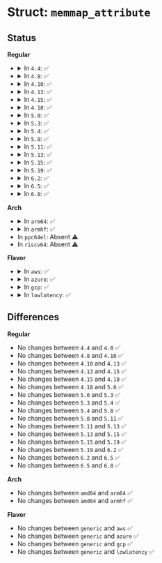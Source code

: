 # Struct: <code>memmap_attribute</code>

## Status
<b>Regular</b>
<ul>
<li>
<details>
<summary>In <code>4.4</code>: ✅</summary>

```c
struct memmap_attribute {
    struct attribute attr;
    ssize_t (*show)(struct firmware_map_entry *, char *);
};
```
</details>
</li>
<li>
<details>
<summary>In <code>4.8</code>: ✅</summary>

```c
struct memmap_attribute {
    struct attribute attr;
    ssize_t (*show)(struct firmware_map_entry *, char *);
};
```
</details>
</li>
<li>
<details>
<summary>In <code>4.10</code>: ✅</summary>

```c
struct memmap_attribute {
    struct attribute attr;
    ssize_t (*show)(struct firmware_map_entry *, char *);
};
```
</details>
</li>
<li>
<details>
<summary>In <code>4.13</code>: ✅</summary>

```c
struct memmap_attribute {
    struct attribute attr;
    ssize_t (*show)(struct firmware_map_entry *, char *);
};
```
</details>
</li>
<li>
<details>
<summary>In <code>4.15</code>: ✅</summary>

```c
struct memmap_attribute {
    struct attribute attr;
    ssize_t (*show)(struct firmware_map_entry *, char *);
};
```
</details>
</li>
<li>
<details>
<summary>In <code>4.18</code>: ✅</summary>

```c
struct memmap_attribute {
    struct attribute attr;
    ssize_t (*show)(struct firmware_map_entry *, char *);
};
```
</details>
</li>
<li>
<details>
<summary>In <code>5.0</code>: ✅</summary>

```c
struct memmap_attribute {
    struct attribute attr;
    ssize_t (*show)(struct firmware_map_entry *, char *);
};
```
</details>
</li>
<li>
<details>
<summary>In <code>5.3</code>: ✅</summary>

```c
struct memmap_attribute {
    struct attribute attr;
    ssize_t (*show)(struct firmware_map_entry *, char *);
};
```
</details>
</li>
<li>
<details>
<summary>In <code>5.4</code>: ✅</summary>

```c
struct memmap_attribute {
    struct attribute attr;
    ssize_t (*show)(struct firmware_map_entry *, char *);
};
```
</details>
</li>
<li>
<details>
<summary>In <code>5.8</code>: ✅</summary>

```c
struct memmap_attribute {
    struct attribute attr;
    ssize_t (*show)(struct firmware_map_entry *, char *);
};
```
</details>
</li>
<li>
<details>
<summary>In <code>5.11</code>: ✅</summary>

```c
struct memmap_attribute {
    struct attribute attr;
    ssize_t (*show)(struct firmware_map_entry *, char *);
};
```
</details>
</li>
<li>
<details>
<summary>In <code>5.13</code>: ✅</summary>

```c
struct memmap_attribute {
    struct attribute attr;
    ssize_t (*show)(struct firmware_map_entry *, char *);
};
```
</details>
</li>
<li>
<details>
<summary>In <code>5.15</code>: ✅</summary>

```c
struct memmap_attribute {
    struct attribute attr;
    ssize_t (*show)(struct firmware_map_entry *, char *);
};
```
</details>
</li>
<li>
<details>
<summary>In <code>5.19</code>: ✅</summary>

```c
struct memmap_attribute {
    struct attribute attr;
    ssize_t (*show)(struct firmware_map_entry *, char *);
};
```
</details>
</li>
<li>
<details>
<summary>In <code>6.2</code>: ✅</summary>

```c
struct memmap_attribute {
    struct attribute attr;
    ssize_t (*show)(struct firmware_map_entry *, char *);
};
```
</details>
</li>
<li>
<details>
<summary>In <code>6.5</code>: ✅</summary>

```c
struct memmap_attribute {
    struct attribute attr;
    ssize_t (*show)(struct firmware_map_entry *, char *);
};
```
</details>
</li>
<li>
<details>
<summary>In <code>6.8</code>: ✅</summary>

```c
struct memmap_attribute {
    struct attribute attr;
    ssize_t (*show)(struct firmware_map_entry *, char *);
};
```
</details>
</li>
</ul>
<b>Arch</b>
<ul>
<li>
<details>
<summary>In <code>arm64</code>: ✅</summary>

```c
struct memmap_attribute {
    struct attribute attr;
    ssize_t (*show)(struct firmware_map_entry *, char *);
};
```
</details>
</li>
<li>
<details>
<summary>In <code>armhf</code>: ✅</summary>

```c
struct memmap_attribute {
    struct attribute attr;
    ssize_t (*show)(struct firmware_map_entry *, char *);
};
```
</details>
</li>
<li>
In <code>ppc64el</code>: Absent ⚠️
</li>
<li>
In <code>riscv64</code>: Absent ⚠️
</li>
</ul>
<b>Flavor</b>
<ul>
<li>
<details>
<summary>In <code>aws</code>: ✅</summary>

```c
struct memmap_attribute {
    struct attribute attr;
    ssize_t (*show)(struct firmware_map_entry *, char *);
};
```
</details>
</li>
<li>
<details>
<summary>In <code>azure</code>: ✅</summary>

```c
struct memmap_attribute {
    struct attribute attr;
    ssize_t (*show)(struct firmware_map_entry *, char *);
};
```
</details>
</li>
<li>
<details>
<summary>In <code>gcp</code>: ✅</summary>

```c
struct memmap_attribute {
    struct attribute attr;
    ssize_t (*show)(struct firmware_map_entry *, char *);
};
```
</details>
</li>
<li>
<details>
<summary>In <code>lowlatency</code>: ✅</summary>

```c
struct memmap_attribute {
    struct attribute attr;
    ssize_t (*show)(struct firmware_map_entry *, char *);
};
```
</details>
</li>
</ul>

## Differences
<b>Regular</b>
<ul>
<li>
No changes between <code>4.4</code> and <code>4.8</code> ✅
</li>
<li>
No changes between <code>4.8</code> and <code>4.10</code> ✅
</li>
<li>
No changes between <code>4.10</code> and <code>4.13</code> ✅
</li>
<li>
No changes between <code>4.13</code> and <code>4.15</code> ✅
</li>
<li>
No changes between <code>4.15</code> and <code>4.18</code> ✅
</li>
<li>
No changes between <code>4.18</code> and <code>5.0</code> ✅
</li>
<li>
No changes between <code>5.0</code> and <code>5.3</code> ✅
</li>
<li>
No changes between <code>5.3</code> and <code>5.4</code> ✅
</li>
<li>
No changes between <code>5.4</code> and <code>5.8</code> ✅
</li>
<li>
No changes between <code>5.8</code> and <code>5.11</code> ✅
</li>
<li>
No changes between <code>5.11</code> and <code>5.13</code> ✅
</li>
<li>
No changes between <code>5.13</code> and <code>5.15</code> ✅
</li>
<li>
No changes between <code>5.15</code> and <code>5.19</code> ✅
</li>
<li>
No changes between <code>5.19</code> and <code>6.2</code> ✅
</li>
<li>
No changes between <code>6.2</code> and <code>6.5</code> ✅
</li>
<li>
No changes between <code>6.5</code> and <code>6.8</code> ✅
</li>
</ul>
<b>Arch</b>
<ul>
<li>
No changes between <code>amd64</code> and <code>arm64</code> ✅
</li>
<li>
No changes between <code>amd64</code> and <code>armhf</code> ✅
</li>
</ul>
<b>Flavor</b>
<ul>
<li>
No changes between <code>generic</code> and <code>aws</code> ✅
</li>
<li>
No changes between <code>generic</code> and <code>azure</code> ✅
</li>
<li>
No changes between <code>generic</code> and <code>gcp</code> ✅
</li>
<li>
No changes between <code>generic</code> and <code>lowlatency</code> ✅
</li>
</ul>
